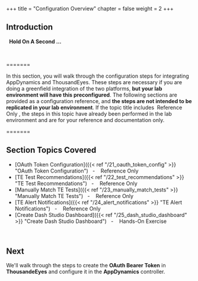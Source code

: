 +++
title = "Configuration Overview"
chapter = false
weight = 2
+++

## Introduction

<span style="color: #ff9900;"><i class='fas fa-cog fa-spin fa-lg'></i></span>&nbsp; **Hold On A Second ...**

<br>

=======

In this section, you will walk through the configuration steps for integrating AppDynamics and ThousandEyes. These steps are necessary if you are doing a greenfield integration of the two platforms, **but your lab environment will have this preconfigured**. The following sections are provided as a configuration reference, and **the steps are not intended to be replicated in your lab environment**. If the topic title includes  <span style="color: #ff9900;"><i class='fas fa-cog fa-spin fa-sm'></i></span>&nbsp;Reference Only&nbsp;<span style="color: #ff9900;"><i class='fas fa-cog fa-spin fa-sm'></i></span>, the steps in this topic have already been performed in the lab environment and are for your reference and documentation only.

=======
## Section Topics Covered


- [OAuth Token Configuration]({{< ref "/21_oauth_token_config" >}} "OAuth Token Configuration")&nbsp;&nbsp; - &nbsp;&nbsp;<span style="color: #ff9900;"><i class='fas fa-cog fa-spin fa-sm'></i></span>&nbsp;Reference Only&nbsp;<span style="color: #ff9900;"><i class='fas fa-cog fa-spin fa-sm'></i></span>
- [TE Test Recommendations]({{< ref "/22_test_recommendations" >}} "TE Test Recommendations")&nbsp;&nbsp; - &nbsp;&nbsp;<span style="color: #ff9900;"><i class='fas fa-cog fa-spin fa-sm'></i></span>&nbsp;Reference Only&nbsp;<span style="color: #ff9900;"><i class='fas fa-cog fa-spin fa-sm'></i></span>
- [Manually Match TE Tests]({{< ref "/23_manually_match_tests" >}} "Manually Match TE Tests")&nbsp;&nbsp; - &nbsp;&nbsp;<span style="color: #ff9900;"><i class='fas fa-cog fa-spin fa-sm'></i></span>&nbsp;Reference Only&nbsp;<span style="color: #ff9900;"><i class='fas fa-cog fa-spin fa-sm'></i></span>
- [TE Alert Notifications]({{< ref "/24_alert_notifications" >}} "TE Alert Notifications")&nbsp;&nbsp; - &nbsp;&nbsp;<span style="color: #ff9900;"><i class='fas fa-cog fa-spin fa-sm'></i></span>&nbsp;Reference Only&nbsp;<span style="color: #ff9900;"><i class='fas fa-cog fa-spin fa-sm'></i></span>
- [Create Dash Studio Dashboard]({{< ref "/25_dash_studio_dashboard" >}} "Create Dash Studio Dashboard")&nbsp;&nbsp; - &nbsp;&nbsp;<span style="color: #143c76;"><i class='fas fa-cog fa-spin fa-sm'></i></span>&nbsp;Hands-On Exercise&nbsp;<span style="color: #143c76;"><i class='fas fa-cog fa-spin fa-sm'></i></span>


<br>

## Next <span style="color: #143c76;"><i class='fas fa-cog fa-spin fa-sm'></i></span>&nbsp;

We'll walk through the steps to create the **OAuth Bearer Token** in **ThousandeEyes** and configure it in the **AppDynamics** controller.

<br>
